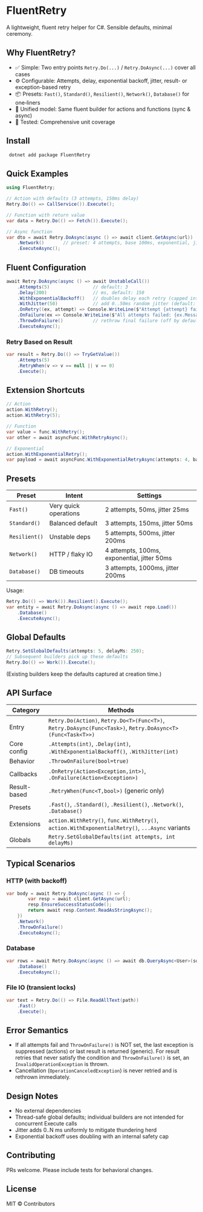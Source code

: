 # FluentRetry

A lightweight, fluent retry helper for C#. Sensible defaults, minimal ceremony.

## Why FluentRetry?
- ✅ Simple: Two entry points `Retry.Do(...)` / `Retry.DoAsync(...)` cover all cases
- ⚙️ Configurable: Attempts, delay, exponential backoff, jitter, result- or exception-based retry
- 📦 Presets: `Fast()`, `Standard()`, `Resilient()`, `Network()`, `Database()` for one‑liners
- 🔁 Unified model: Same fluent builder for actions and functions (sync & async)
- 🧪 Tested: Comprehensive unit coverage

## Install
```bash
 dotnet add package FluentRetry
```

## Quick Examples
```csharp
using FluentRetry;

// Action with defaults (3 attempts, 150ms delay)
Retry.Do(() => CallService()).Execute();

// Function with return value
var data = Retry.Do(() => Fetch()).Execute();

// Async function
var dto = await Retry.DoAsync(async () => await client.GetAsync(url))
    .Network()       // preset: 4 attempts, base 100ms, exponential, jitter
    .ExecuteAsync();
```

## Fluent Configuration
```csharp
await Retry.DoAsync(async () => await UnstableCall())
    .Attempts(5)                // default: 3
    .Delay(200)                 // ms, default: 150
    .WithExponentialBackoff()   // doubles delay each retry (capped internally)
    .WithJitter(50)             // add 0..50ms random jitter (default: 50)
    .OnRetry((ex, attempt) => Console.WriteLine($"Attempt {attempt} failed: {ex.Message}"))
    .OnFailure(ex => Console.WriteLine($"All attempts failed: {ex.Message}"))
    .ThrowOnFailure()           // rethrow final failure (off by default)
    .ExecuteAsync();
```

### Retry Based on Result
```csharp
var result = Retry.Do(() => TryGetValue())
    .Attempts(5)
    .RetryWhen(v => v == null || v == 0)
    .Execute();
```

## Extension Shortcuts
```csharp
// Action
action.WithRetry();
action.WithRetry(5);

// Function
var value = func.WithRetry();
var other = await asyncFunc.WithRetryAsync();

// Exponential
action.WithExponentialRetry();
var payload = await asyncFunc.WithExponentialRetryAsync(attempts: 4, baseDelayMs: 100);
```

## Presets
| Preset | Intent | Settings |
|--------|--------|----------|
| `Fast()` | Very quick operations | 2 attempts, 50ms, jitter 25ms |
| `Standard()` | Balanced default | 3 attempts, 150ms, jitter 50ms |
| `Resilient()` | Unstable deps | 5 attempts, 500ms, jitter 200ms |
| `Network()` | HTTP / flaky IO | 4 attempts, 100ms, exponential, jitter 50ms |
| `Database()` | DB timeouts | 3 attempts, 1000ms, jitter 200ms |

Usage:
```csharp
Retry.Do(() => Work()).Resilient().Execute();
var entity = await Retry.DoAsync(async () => await repo.Load())
    .Database()
    .ExecuteAsync();
```

## Global Defaults
```csharp
Retry.SetGlobalDefaults(attempts: 5, delayMs: 250);
// Subsequent builders pick up these defaults
Retry.Do(() => Work()).Execute();
```
(Existing builders keep the defaults captured at creation time.)

## API Surface
| Category | Methods |
|----------|---------|
| Entry | `Retry.Do(Action)`, `Retry.Do<T>(Func<T>)`, `Retry.DoAsync(Func<Task>)`, `Retry.DoAsync<T>(Func<Task<T>>)` |
| Core config | `.Attempts(int)`, `.Delay(int)`, `.WithExponentialBackoff()`, `.WithJitter(int)` |
| Behavior | `.ThrowOnFailure(bool=true)` |
| Callbacks | `.OnRetry(Action<Exception,int>)`, `.OnFailure(Action<Exception>)` |
| Result-based | `.RetryWhen(Func<T,bool>)` (generic only) |
| Presets | `.Fast()`, `.Standard()`, `.Resilient()`, `.Network()`, `.Database()` |
| Extensions | `action.WithRetry()`, `func.WithRetry()`, `action.WithExponentialRetry()`, `...Async` variants |
| Globals | `Retry.SetGlobalDefaults(int attempts, int delayMs)` |

## Typical Scenarios
### HTTP (with backoff)
```csharp
var body = await Retry.DoAsync(async () => {
        var resp = await client.GetAsync(url);
        resp.EnsureSuccessStatusCode();
        return await resp.Content.ReadAsStringAsync();
    })
    .Network()
    .ThrowOnFailure()
    .ExecuteAsync();
```

### Database
```csharp
var rows = await Retry.DoAsync(async () => await db.QueryAsync<User>(sql))
    .Database()
    .ExecuteAsync();
```

### File IO (transient locks)
```csharp
var text = Retry.Do(() => File.ReadAllText(path))
    .Fast()
    .Execute();
```

## Error Semantics
- If all attempts fail and `ThrowOnFailure()` is NOT set, the last exception is suppressed (actions) or last result is returned (generic). For result retries that never satisfy the condition and `ThrowOnFailure()` is set, an `InvalidOperationException` is thrown.
- Cancellation (`OperationCanceledException`) is never retried and is rethrown immediately.

## Design Notes
- No external dependencies
- Thread-safe global defaults; individual builders are not intended for concurrent Execute calls
- Jitter adds 0..N ms uniformly to mitigate thundering herd
- Exponential backoff uses doubling with an internal safety cap

## Contributing
PRs welcome. Please include tests for behavioral changes.

## License
MIT © Contributors
